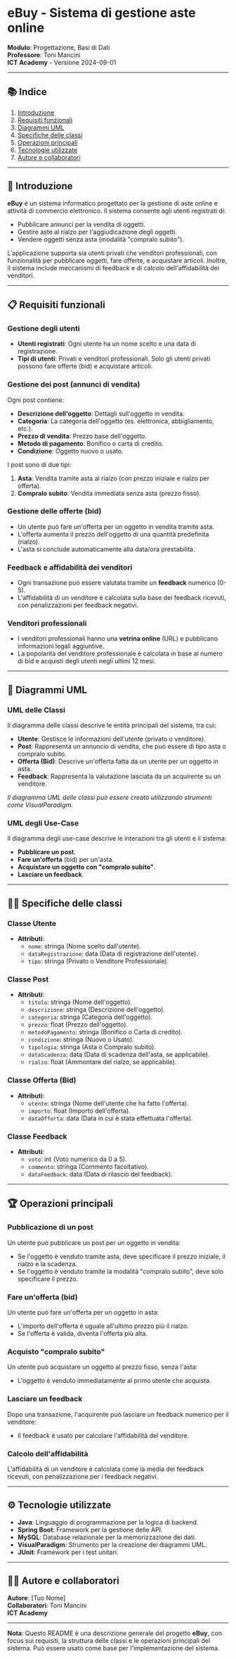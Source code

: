 # eBuy - Sistema di gestione aste online

**Modulo**: Progettazione, Basi di Dati  
**Professore**: Toni Mancini  
**ICT Academy** - Versione 2024-09-01

---

## 📚 Indice

1. [Introduzione](#introduzione)
2. [Requisiti funzionali](#requisiti-funzionali)
3. [Diagrammi UML](#diagrammi-uml)
4. [Specifiche delle classi](#specifiche-delle-classi)
5. [Operazioni principali](#operazioni-principali)
6. [Tecnologie utilizzate](#tecnologie-utilizzate)
7. [Autore e collaboratori](#autore-e-collaboratori)

---

## 📝 Introduzione

**eBuy** è un sistema informatico progettato per la gestione di aste online e attività di commercio elettronico. Il sistema consente agli utenti registrati di:

- Pubblicare annunci per la vendita di oggetti.
- Gestire aste al rialzo per l'aggiudicazione degli oggetti.
- Vendere oggetti senza asta (modalità "compralo subito").

L'applicazione supporta sia utenti privati che venditori professionali, con funzionalità per pubblicare oggetti, fare offerte, e acquistare articoli. Inoltre, il sistema include meccanismi di feedback e di calcolo dell'affidabilità dei venditori.

---

## 📋 Requisiti funzionali

### **Gestione degli utenti**
- **Utenti registrati**: Ogni utente ha un nome scelto e una data di registrazione.
- **Tipi di utenti**: Privati e venditori professionali. Solo gli utenti privati possono fare offerte (bid) e acquistare articoli.

### **Gestione dei post (annunci di vendita)**
Ogni post contiene:
- **Descrizione dell'oggetto**: Dettagli sull'oggetto in vendita.
- **Categoria**: La categoria dell'oggetto (es. elettronica, abbigliamento, etc.).
- **Prezzo di vendita**: Prezzo base dell'oggetto.
- **Metodo di pagamento**: Bonifico o carta di credito.
- **Condizione**: Oggetto nuovo o usato.

I post sono di due tipi:
1. **Asta**: Vendita tramite asta al rialzo (con prezzo iniziale e rialzo per offerta).
2. **Compralo subito**: Vendita immediata senza asta (prezzo fisso).

### **Gestione delle offerte (bid)**
- Un utente può fare un'offerta per un oggetto in vendita tramite asta.
- L'offerta aumenta il prezzo dell'oggetto di una quantità predefinita (rialzo).
- L'asta si conclude automaticamente alla data/ora prestabilita.

### **Feedback e affidabilità dei venditori**
- Ogni transazione può essere valutata tramite un **feedback** numerico (0-5).
- L'affidabilità di un venditore è calcolata sulla base dei feedback ricevuti, con penalizzazioni per feedback negativi.

### **Venditori professionali**
- I venditori professionali hanno una **vetrina online** (URL) e pubblicano informazioni legali aggiuntive.
- La popolarità del venditore professionale è calcolata in base al numero di bid e acquisti degli utenti negli ultimi 12 mesi.

---

## 📐 Diagrammi UML

### **UML delle Classi**
Il diagramma delle classi descrive le entità principali del sistema, tra cui:
- **Utente**: Gestisce le informazioni dell'utente (privato o venditore).
- **Post**: Rappresenta un annuncio di vendita, che può essere di tipo asta o compralo subito.
- **Offerta (Bid)**: Descrive un'offerta fatta da un utente per un oggetto in asta.
- **Feedback**: Rappresenta la valutazione lasciata da un acquirente su un venditore.

*Il diagramma UML delle classi può essere creato utilizzando strumenti come VisualParadigm.*

### **UML degli Use-Case**
Il diagramma degli use-case descrive le interazioni tra gli utenti e il sistema:
- **Pubblicare un post**.
- **Fare un'offerta** (bid) per un'asta.
- **Acquistare un oggetto con "compralo subito"**.
- **Lasciare un feedback**.

---

## 🧑‍💻 Specifiche delle classi

### **Classe Utente**
- **Attributi**:
  - `nome`: stringa (Nome scelto dall'utente).
  - `dataRegistrazione`: data (Data di registrazione dell'utente).
  - `tipo`: stringa (Privato o Venditore Professionale).
  
### **Classe Post**
- **Attributi**:
  - `titolo`: stringa (Nome dell'oggetto).
  - `descrizione`: stringa (Descrizione dell'oggetto).
  - `categoria`: stringa (Categoria dell'oggetto).
  - `prezzo`: float (Prezzo dell'oggetto).
  - `metodoPagamento`: stringa (Bonifico o Carta di credito).
  - `condizione`: stringa (Nuovo o Usato).
  - `tipologia`: stringa (Asta o Compralo subito).
  - `dataScadenza`: data (Data di scadenza dell'asta, se applicabile).
  - `rialzo`: float (Ammontare del rialzo, se applicabile).
  
### **Classe Offerta (Bid)**
- **Attributi**:
  - `utente`: stringa (Nome dell'utente che ha fatto l'offerta).
  - `importo`: float (Importo dell'offerta).
  - `dataOfferta`: data (Data in cui è stata effettuata l'offerta).
  
### **Classe Feedback**
- **Attributi**:
  - `voto`: int (Voto numerico da 0 a 5).
  - `commento`: stringa (Commento facoltativo).
  - `dataFeedback`: data (Data di rilascio del feedback).

---

## 🏆 Operazioni principali

### **Pubblicazione di un post**
Un utente può pubblicare un post per un oggetto in vendita:
- Se l'oggetto è venduto tramite asta, deve specificare il prezzo iniziale, il rialzo e la scadenza.
- Se l'oggetto è venduto tramite la modalità "compralo subito", deve solo specificare il prezzo.

### **Fare un'offerta (bid)**
Un utente può fare un'offerta per un oggetto in asta:
- L'importo dell'offerta è uguale all'ultimo prezzo più il rialzo.
- Se l'offerta è valida, diventa l'offerta più alta.

### **Acquisto "compralo subito"**
Un utente può acquistare un oggetto al prezzo fisso, senza l'asta:
- L'oggetto è venduto immediatamente al primo utente che acquista.

### **Lasciare un feedback**
Dopo una transazione, l'acquirente può lasciare un feedback numerico per il venditore:
- Il feedback è usato per calcolare l'affidabilità del venditore.

### **Calcolo dell'affidabilità**
L'affidabilità di un venditore è calcolata come la media dei feedback ricevuti, con penalizzazione per i feedback negativi.

---

## ⚙️ Tecnologie utilizzate

- **Java**: Linguaggio di programmazione per la logica di backend.
- **Spring Boot**: Framework per la gestione delle API.
- **MySQL**: Database relazionale per la memorizzazione dei dati.
- **VisualParadigm**: Strumento per la creazione dei diagrammi UML.
- **JUnit**: Framework per i test unitari.

---

## 🧑‍💻 Autore e collaboratori

**Autore**: [Tuo Nome]  
**Collaboratori**: Toni Mancini  
**ICT Academy**

---

**Nota**: Questo README è una descrizione generale del progetto **eBuy**, con focus sui requisiti, la struttura delle classi e le operazioni principali del sistema. Può essere usato come base per l'implementazione del sistema.

